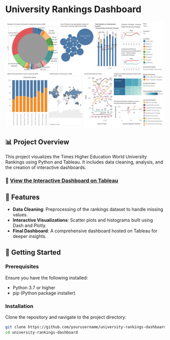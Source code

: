 # University Rankings Dashboard

![Dashboard Screenshot](output/Dashboard.png)

## 📊 Project Overview
This project visualizes the Times Higher Education World University Rankings using Python and Tableau. It includes data cleaning, analysis, and the creation of interactive dashboards.

### 🔗 [View the Interactive Dashboard on Tableau](https://public.tableau.com/app/profile/ajith.sivakumar/viz/DVProjectPhase3/Dashboard2?publish=yes)

## 📝 Features
- **Data Cleaning**: Preprocessing of the rankings dataset to handle missing values.
- **Interactive Visualizations**: Scatter plots and histograms built using Dash and Plotly.
- **Final Dashboard**: A comprehensive dashboard hosted on Tableau for deeper insights.

## 🚀 Getting Started

### Prerequisites
Ensure you have the following installed:
- Python 3.7 or higher
- pip (Python package installer)

### Installation
Clone the repository and navigate to the project directory:
```bash
git clone https://github.com/yourusername/university-rankings-dashboard.git
cd university-rankings-dashboard
